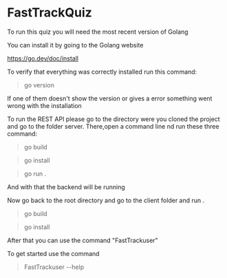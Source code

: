 # FastTrackQuiz

To run this quiz you will need the most recent version of Golang

You can install it by going to the Golang website

https://go.dev/doc/install

To verify that everything was correctly installed run this command:

> go version


If one of them doesn't show the version or gives a error something went wrong with the installation

To run the REST API please go to the directory were you cloned the project and go to the folder server.
There,open a command line nd run these three command:

>go build

>go install

>go run .

And with that the backend will be running

Now go back to the root directory and go to the client folder and run .

>go build

>go install

After that you can use the command "FastTrackuser"

To get started use the command 

> FastTrackuser --help
